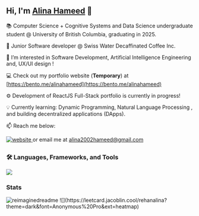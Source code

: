 

## Hi, I'm [Alina Hameed](https://bento.me/alinahameed) 👋

📚 Computer Science + Cognitive Systems and Data Science undergraduate student @ University of British Columbia, graduating in 2025.

💼 Junior Software developer @ Swiss Water Decaffinated Coffee Inc.

👀 I’m interested in Software Development, Artificial Intelligence Engineering and, UX/UI design !

💻 Check out my portfolio website (**Temporary**) at [https://bento.me/alinahameed](https://bento.me/alinahameed)

⚙️ Development of ReactJS Full-Stack portfolio is currently in progress!

💡 Currently learning: Dynamic Programming, Natural Language Processing , and building decentralized applications (DApps). 

📫 Reach me below:
<div align="left">
<a href="https://bento.me/alinahameed" target="_blank">
  <img src=https://img.shields.io/badge/website-000000?style=for-the-badge&logo=About.me&logoColor=white alt=website style="margin-bottom: 5px;" />
</a> or email me at <a href="mailto:daichifg0626@gmail.com" target="_blank">alina2002hameed@gmail.com</a>

### :hammer_and_wrench: Languages, Frameworks, and Tools
  <a href="https://skillicons.dev">
    <img src="https://skillicons.dev/icons?i=py,cpp,js,html,css,react,nodejs,mysql,git&theme=light" />
  </a>
  
### Stats
<img src="https://myreadme.vercel.app/api/embed/AlinaHameed?panels=userstatistics,toprepositories,toplanguages,commitgraph" alt="reimaginedreadme" />
![](https://leetcard.jacoblin.cool/rehanalina?theme=dark&font=Anonymous%20Pro&ext=heatmap)
